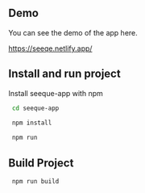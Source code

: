 ## Demo

You can see the demo of the app here.

https://seeqe.netlify.app/

## Install and run project

Install seeque-app with npm

```bash
 cd seeque-app

 npm install 
 
 npm run
```
    
## Build Project

```bash
 npm run build
```
  